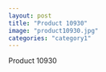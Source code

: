 ```yaml
---
layout: post
title: "Product 10930"
image: "product10930.jpg"
categories: "category1"
---
```

Product 10930
